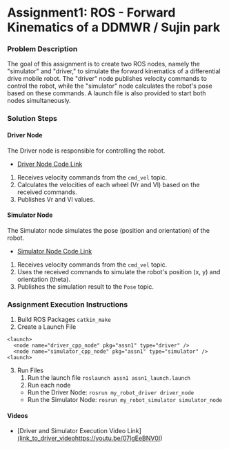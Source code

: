 # Assignment1: ROS - Forward Kinematics of a DDMWR / Sujin park

### Problem Description
The goal of this assignment is to create two ROS nodes, namely the "simulator" and "driver," to simulate the forward kinematics of a differential drive mobile robot. The "driver" node publishes velocity commands to control the robot, while the "simulator" node calculates the robot's pose based on these commands. A launch file is also provided to start both nodes simultaneously.
###  Solution Steps
#### Driver Node
The Driver node is responsible for controlling the robot.
- [Driver Node Code Link](link_to_driver_code)
1. Receives velocity commands from the `cmd_vel` topic.
2. Calculates the velocities of each wheel (Vr and Vl) based on the received commands.
3. Publishes Vr and Vl values.
   
#### Simulator Node
The Simulator node simulates the pose (position and orientation) of the robot. 
- [Simulator Node Code Link](link_to_simulator_code)
1. Receives velocity commands from the `cmd_vel` topic.
2. Uses the received commands to simulate the robot's position (x, y) and orientation (theta).
3. Publishes the simulation result to the `Pose` topic.

### Assignment Execution Instructions

1. Build ROS Packages
   ``` catkin_make ```
2. Create a Launch File
```
<launch>
  <node name="driver_cpp_node" pkg="assn1" type="driver" />
  <node name="simulator_cpp_node" pkg="assn1" type="simulator" />
<launch>
```
3. Run Files
   1. Run the launch file
      `roslaunch assn1 assn1_launch.launch`
   2. Run each node 
   - Run the Driver Node: `rosrun my_robot_driver driver_node`
   - Run the Simulator Node: `rosrun my_robot_simulator simulator_node`

#### Videos
- [Driver and Simulator Execution Video Link][(link_to_driver_video](https://youtu.be/07lgEeBNV0I)https://youtu.be/07lgEeBNV0I)
